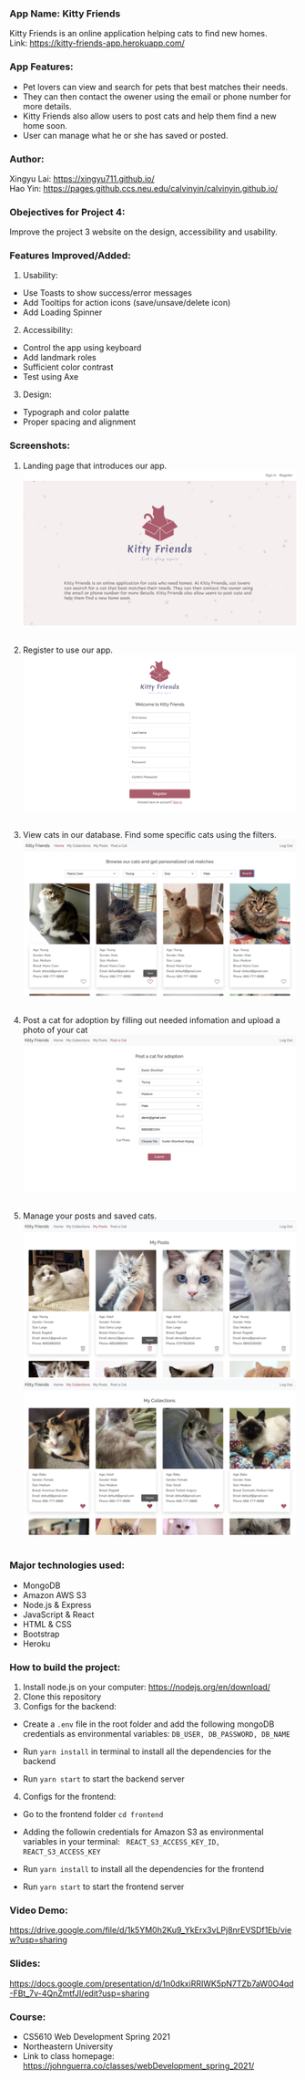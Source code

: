 ### App Name: Kitty Friends

Kitty Friends is an online application helping cats to find new homes. <br>
Link: https://kitty-friends-app.herokuapp.com/

### App Features:

- Pet lovers can view and search for pets that best matches their needs.
- They can then contact the owener using the email or phone number for more details.
- Kitty Friends also allow users to post cats and help them find a new home soon.
- User can manage what he or she has saved or posted.

### Author:

Xingyu Lai: https://xingyu711.github.io/ <br>
Hao Yin: https://pages.github.ccs.neu.edu/calvinyin/calvinyin.github.io/

### Obejectives for Project 4:

Improve the project 3 website on the design, accessibility and usability.

### Features Improved/Added:

1. Usability:

- Use Toasts to show success/error messages
- Add Tooltips for action icons (save/unsave/delete icon)
- Add Loading Spinner

2. Accessibility:

- Control the app using keyboard
- Add landmark roles
- Sufficient color contrast
- Test using Axe

3. Design:

- Typograph and color palatte
- Proper spacing and alignment

### Screenshots:

1. Landing page that introduces our app.
   ![Lading page](frontend/src/Images/landingpage-sh.png) <br> <br>

2. Register to use our app.
   ![Register page](frontend/src/Images/registerpage-sh.png) <br> <br>

3. View cats in our database. Find some specific cats using the filters.
   ![Home page](frontend/src/Images/homepage-sh.png) <br> <br>

4. Post a cat for adoption by filling out needed infomation and upload a photo of your cat
   ![Post cat page](frontend/src/Images/postcat-sh.png) <br> <br>

5. Manage your posts and saved cats.
   ![My posts page](frontend/src/Images/myposts-sh.png) <br>
   ![My collections page](frontend/src/Images/mycollections-sh.png) <br> <br>

### Major technologies used:

- MongoDB
- Amazon AWS S3
- Node.js & Express
- JavaScript & React
- HTML & CSS
- Bootstrap
- Heroku

### How to build the project:

1. Install node.js on your computer: https://nodejs.org/en/download/
2. Clone this repository
3. Configs for the backend:

- Create a `.env` file in the root folder and add the following mongoDB credentials as environmental variables: `DB_USER, DB_PASSWORD, DB_NAME`

- Run `yarn install` in terminal to install all the dependencies for the backend
- Run `yarn start` to start the backend server

4. Configs for the frontend:

- Go to the frontend folder `cd frontend`
- Adding the followin credentials for Amazon S3 as environmental variables in your terminal: ` REACT_S3_ACCESS_KEY_ID, REACT_S3_ACCESS_KEY`

- Run `yarn install` to install all the dependencies for the frontend
- Run `yarn start` to start the frontend server

### Video Demo:

https://drive.google.com/file/d/1k5YM0h2Ku9_YkErx3vLPj8nrEVSDf1Eb/view?usp=sharing

### Slides:

https://docs.google.com/presentation/d/1n0dkxiRRIWK5pN7TZb7aW0O4qd-FBt_7v-4QnZmtfJI/edit?usp=sharing

### Course:

- CS5610 Web Development Spring 2021
- Northeastern University
- Link to class homepage: https://johnguerra.co/classes/webDevelopment_spring_2021/
